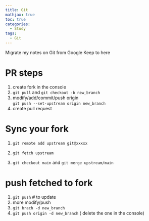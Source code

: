 ```yaml
---
title: Git
mathjax: true
toc: true
categories:
  - Study
tags:
  - Git
---
```


Migrate my notes on Git from Google Keep to here

# PR steps
1. create fork in the console
2. `git pull` and  `git checkout -b new_branch`
3. modify/add/commit/push origin  
`git push --set-upstream origin new_branch`
4. create pull request


# Sync your fork
1. `git remote add upstream git@xxxxx`

2. `git fetch upstream`
3. `git checkout main` and 
`git merge upstream/main`

# push fetched to fork
1. `git push` # to update 
2. more modify/push
3. `git brach -d new_branch`
4. `git push origin -d new_branch` ( delete the one in the console)